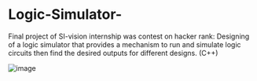 # Logic-Simulator-
Final project of SI-vision internship was contest on hacker rank: Designing of a logic simulator that provides a mechanism to run and simulate logic circuits then find the desired outputs for different designs. (C++)

![image](https://github.com/HagerShaban/Logic-Simulator-/assets/95409941/b7a9a86f-ce09-4c3d-a9e9-86f7a0038968)
